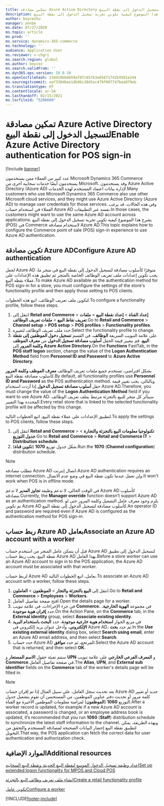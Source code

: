 ```yaml
---
title: تمكين مصادقة Azure Active Directory لتسجيل الدخول إلى نقطة البيع
description: يشرح هذا الموضوع كيفية تكوين تجربة تسجيل الدخول إلى نقطة البيع (POS) في Microsoft Dynamics 365 Commerce بحيث تستخدم مصادقة Azure Active Directory.
author: boycezhu
manager: annbe
ms.date: 07/27/2020
ms.topic: article
ms.prod: ''
ms.service: dynamics-365-commerce
ms.technology: ''
audience: Application User
ms.reviewer: v-chgri
ms.search.region: global
ms.author: boycez
ms.search.validFrom: ''
ms.dyn365.ops.version: 10.0.10
ms.openlocfilehash: 234d19bb6659af07c65763e05671742b9581e244
ms.sourcegitcommit: eaf330dbee1db96c20d5ac479f007747bea079eb
ms.translationtype: HT
ms.contentlocale: ar-SA
ms.lasthandoff: 02/15/2021
ms.locfileid: "5206669"
---
```

# <a name="enable-azure-active-directory-authentication-for-pos-sign-in"></a><span data-ttu-id="6dc12-103">تمكين مصادقة Azure Active Directory لتسجيل الدخول إلى نقطة البيع</span><span class="sxs-lookup"><span data-stu-id="6dc12-103">Enable Azure Active Directory authentication for POS sign-in</span></span>
[!include [banner](includes/banner.md)]


<span data-ttu-id="6dc12-104">عدد كبير من العملاء ممن يستخدمون Microsoft Dynamics 365 Commerce يستخدمون أيضًا خدمات سحابية أخرى من Microsoft، وقد يستخدمون Azure Active Directory (Azure AD) لإدارة بيانات اعتماد المستخدم لهذه الخدمات.</span><span class="sxs-lookup"><span data-stu-id="6dc12-104">Many customers who use Microsoft Dynamics 365 Commerce also use other Microsoft cloud services, and they might use Azure Active Directory (Azure AD) to manage user credentials for those services.</span></span> <span data-ttu-id="6dc12-105">وفي هذه الحالات، قد يرغب العملاء في استخدام حساب Azure AD نفسه عبر التطبيقات.</span><span class="sxs-lookup"><span data-stu-id="6dc12-105">In those cases, the customers might want to use the same Azure AD account across applications.</span></span> <span data-ttu-id="6dc12-106">يشرح هذا الموضوع كيفية تكوين تجربة تسجيل الدخول إلى نقطة البيع (POS) في Commerce لاستخدام مصادقة Azure AD.</span><span class="sxs-lookup"><span data-stu-id="6dc12-106">This topic explains how to configure the Commerce point of sale (POS) sign-in experience to use Azure AD authentication.</span></span>

## <a name="configure-azure-ad-authentication"></a><span data-ttu-id="6dc12-107">تكوين مصادقة Azure AD</span><span class="sxs-lookup"><span data-stu-id="6dc12-107">Configure Azure AD authentication</span></span>

<span data-ttu-id="6dc12-108">لجعل Azure AD متوفرًا كأسلوب مصادقة لتسجيل الدخول إلى نقطة البيع في متجر ما، يجب تكوين إعدادات ملف تعريف الوظائف الخاصة بالمتجر ثم تطبيق هذه الإعدادات على عملاء نقطه البيع.</span><span class="sxs-lookup"><span data-stu-id="6dc12-108">To make Azure AD available as the authentication method for POS sign-in for a store, you must configure the settings of the store's functionality profile and then apply those setting to POS clients.</span></span>

<span data-ttu-id="6dc12-109">لتكوين ملف تعريف الوظائف، اتبع هذه الخطوات.</span><span class="sxs-lookup"><span data-stu-id="6dc12-109">To configure a functionality profile, follow these steps.</span></span>

1. <span data-ttu-id="6dc12-110">انتقل إلى **Retail and Commerce** \> **إعداد القناة** \> **إعداد نقطة البيع** \> **ملفات تعريف نقاط البيع** \> **ملفات تعريف الوظائف**.</span><span class="sxs-lookup"><span data-stu-id="6dc12-110">Go to **Retail and Commerce** \> **Channel setup** \> **POS setup** \> **POS profiles** \> **Functionality profiles**.</span></span>
1. <span data-ttu-id="6dc12-111">حدد ملف تعريف الوظائف لتغييره.</span><span class="sxs-lookup"><span data-stu-id="6dc12-111">Select the functionality profile to change.</span></span>
1. <span data-ttu-id="6dc12-112">على علامة التبويب السريعة **الوظائف**، في القسم **تسجيل دخول الموظفين إلى نقطة البيع**، قم بتغيير قيمة الحقل **أسلوب مصادقة تسجيل الدخول** من **معرف الموظف وكلمة المرور** إلى **Azure Active Directory**.</span><span class="sxs-lookup"><span data-stu-id="6dc12-112">On the **Functions** FastTab, in the **POS staff logon** section, change the value of the **Logon Authentication Method** field from **Personnel ID and Password** to **Azure Active Directory**.</span></span>

<span data-ttu-id="6dc12-113">بشكل افتراضي، تستخدم جميع ملفات تعريف الوظائف **معرف الموظف وكلمة المرور** كأسلوب مصادقة نقطة البيع.</span><span class="sxs-lookup"><span data-stu-id="6dc12-113">By default, all functionality profiles use **Personnel ID and Password** as the POS authentication method.</span></span> <span data-ttu-id="6dc12-114">وبالتالي، يجب تغيير قيمة حقل **أسلوب مصادقة تسجيل الدخول** إذا أردت استخدام Azure AD.</span><span class="sxs-lookup"><span data-stu-id="6dc12-114">Therefore, you must change the value of the **Logon Authentication Method** field if you want to use Azure AD.</span></span> <span data-ttu-id="6dc12-115">سيتأثر كل متجر للبيع بالتجزئة مرتبط بملف تعريف الوظائف المحددة بهذا التغيير.</span><span class="sxs-lookup"><span data-stu-id="6dc12-115">Every retail store that is linked to the selected functionality profile will be affected by this change.</span></span>

<span data-ttu-id="6dc12-116">لتطبيق الإعدادات على عملاء نقطة البيع، اتبع الخطوات التالية.</span><span class="sxs-lookup"><span data-stu-id="6dc12-116">To apply the settings to POS clients, follow these steps.</span></span>

1. <span data-ttu-id="6dc12-117">انتقل إلى **Retail and Commerce** \> **تكنولوجيا معلومات البيع بالتجزئة والتجارة** \> **جدول التوزيع**.</span><span class="sxs-lookup"><span data-stu-id="6dc12-117">Go to **Retail and Commerce** \> **Retail and Commerce IT** \> **Distribution schedule**.</span></span>
1. <span data-ttu-id="6dc12-118">شغّل جدول توزيع **1070** (**تكوين قناة**).</span><span class="sxs-lookup"><span data-stu-id="6dc12-118">Run the **1070** (**Channel configuration**) distribution schedule.</span></span>

> [!NOTE]
> <span data-ttu-id="6dc12-119">تتطلب مصادقة Azure AD اتصال إنترنت.</span><span class="sxs-lookup"><span data-stu-id="6dc12-119">Azure AD authentication requires an internet connection.</span></span> <span data-ttu-id="6dc12-120">ولن تعمل عندما تكون نقطة البيع في وضع عدم الاتصال.</span><span class="sxs-lookup"><span data-stu-id="6dc12-120">It won't work when POS is in offline mode.</span></span>
> 
> <span data-ttu-id="6dc12-121">في الوقت الحالي، لا تدعم وظيفة **تجاوز المدير** لا تدعم Azure AD كأسلوب مصادقة.</span><span class="sxs-lookup"><span data-stu-id="6dc12-121">Currently, the **Manager override** function doesn't support Azure AD as an authentication method.</span></span> <span data-ttu-id="6dc12-122">يلزم وجود معرف عامل التشغيل وكلمة المرور حتى لو تم تكوين Azure AD كأسلوب مصادقة لتسجيل الدخول إلى نقطة البيع.</span><span class="sxs-lookup"><span data-stu-id="6dc12-122">An operator ID and password are required even if Azure AD is configured as the authentication method for POS sign-in.</span></span>

## <a name="associate-an-azure-ad-account-with-a-worker"></a><span data-ttu-id="6dc12-123">ربط حساب Azure AD بعامل</span><span class="sxs-lookup"><span data-stu-id="6dc12-123">Associate an Azure AD account with a worker</span></span>

<span data-ttu-id="6dc12-124">قبل أن يتمكن عامل المتجر من استخدم حساب Azure AD لتسجيل الدخول إلى تطبيق نقطة البيع، يجب ربط حساب Azure AD بهذا العامل.</span><span class="sxs-lookup"><span data-stu-id="6dc12-124">Before a store worker can use an Azure AD account to sign in to the POS application, the Azure AD account must be associated with that worker.</span></span>

<span data-ttu-id="6dc12-125">لربط حساب Azure AD بعامل، اتبع الخطوات التالية.</span><span class="sxs-lookup"><span data-stu-id="6dc12-125">To associate an Azure AD account with a worker, follow these steps.</span></span>

1. <span data-ttu-id="6dc12-126">انتقل إلى **البيع بالتجزئة والتجار** \> **الموظفون** \> **العاملون**.</span><span class="sxs-lookup"><span data-stu-id="6dc12-126">Go to **Retail and Commerce** \> **Employees** \> **Workers**.</span></span>
1. <span data-ttu-id="6dc12-127">افتح صفحة تفاصيل العامل.</span><span class="sxs-lookup"><span data-stu-id="6dc12-127">Open the details page for a worker.</span></span>
1. <span data-ttu-id="6dc12-128">في جزء الإجراءات، في علامة تبويب **Commerce**، في مجموعة **الهوية الخارجية**، حدد **إقران هوية موجودة**.</span><span class="sxs-lookup"><span data-stu-id="6dc12-128">On the Action Pane, on the **Commerce** tab, in the **External identity** group, select **Associate existing identity**.</span></span>
1. <span data-ttu-id="6dc12-129">في مربع الحوار **استخدام هوية خارجية موجودة**، حدد **البحث باستخدام البريد الإلكتروني**، وأدخل عنوان بريد إلكتروني في Azure AD، ثم حدد **بحث**.</span><span class="sxs-lookup"><span data-stu-id="6dc12-129">In the **Use existing external identity** dialog box, select **Search using email**, enter an Azure AD email address, and then select **Search**.</span></span>
1. <span data-ttu-id="6dc12-130">حدد حساب Azure AD المرتجع، ثم حدد **موافق**.</span><span class="sxs-lookup"><span data-stu-id="6dc12-130">Select the Azure AD account that is returned, and then select **OK**.</span></span>

<span data-ttu-id="6dc12-131">ستتم تعبئة حقول **الاسم المستعار** و **UPN** و **المعرف الفرعي الخارجي** على علامة تبويب **Commerce** في صفحة تفاصيل العامل.</span><span class="sxs-lookup"><span data-stu-id="6dc12-131">The **Alias**, **UPN**, and **External sub identifier** fields on the **Commerce** tab of the worker's details page will be filled in.</span></span>

> [!NOTE]
> <span data-ttu-id="6dc12-132">بعد تحديث سجل العامل، علي سبيل المثال إذا تم إقران حساب Azure AD جديد أو تغيير كلمة مرور أو تحديث دفتر عناوين الموظفين، من المستحسن أن تقوم بتشغيل جدول التوزيع **1060** (**الموظفون**) لمزامنة معلومات الموظفين الأخيرة مع القناة.</span><span class="sxs-lookup"><span data-stu-id="6dc12-132">After a worker record is updated, for example if a new Azure AD account is associated, a password is changed, or an employee address book is updated, it’s recommended that you run **1060** (**Staff**) distribution schedule to synchronize the latest staff information to the channel.</span></span> <span data-ttu-id="6dc12-133">وبهذه الطريقة، يمكن لتطبيق نقطة البيع إحضار البيانات الصحيحة لمصادقة المستخدم والتحقق من التخويل.</span><span class="sxs-lookup"><span data-stu-id="6dc12-133">That way, the POS application can fetch the correct data for user authentication and authorization check.</span></span>

## <a name="additional-resources"></a><span data-ttu-id="6dc12-134">الموارد الإضافية</span><span class="sxs-lookup"><span data-stu-id="6dc12-134">Additional resources</span></span>

[<span data-ttu-id="6dc12-135">إعداد وظيفة تسجيل الدخول الموسع لنقطة البيع الحديثة ونقطة البيع السحابية</span><span class="sxs-lookup"><span data-stu-id="6dc12-135">Set up extended logon functionality for MPOS and Cloud POS</span></span>](extended-logon.md)

[<span data-ttu-id="6dc12-136">إنشاء ملف تعريف وظائف البيع بالتجزئة</span><span class="sxs-lookup"><span data-stu-id="6dc12-136">Create a retail functionality profile</span></span>](retail-functionality-profile.md)

[<span data-ttu-id="6dc12-137"> تكوين عامل</span><span class="sxs-lookup"><span data-stu-id="6dc12-137">Configure a worker</span></span>](https://docs.microsoft.com/dynamics365/commerce/tasks/worker)


[!INCLUDE[footer-include](../includes/footer-banner.md)]